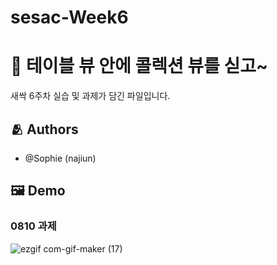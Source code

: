 # sesac-Week6

# :iphone: 테이블 뷰 안에 콜렉션 뷰를 싣고~

새싹 6주차 실습 및 과제가 담긴 파일입니다.

## :people_hugging: Authors

- @Sophie (najiun)


## :framed_picture: Demo
### 0810 과제

![ezgif com-gif-maker (17)](https://user-images.githubusercontent.com/50474006/184044739-9a387d8c-d56b-4a24-9b7c-e662084fba96.gif)
